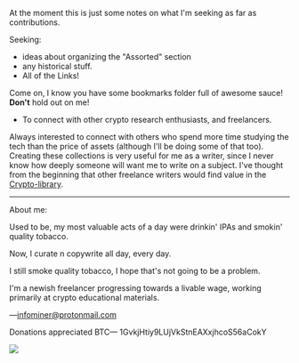 At the moment this is just some notes on what I'm seeking as far as contributions. 

Seeking:

* ideas about organizing the "Assorted" section
* any historical stuff.
* All of the Links! 

Come on, I know you have some bookmarks folder full of awesome sauce! **Don't** hold out on me!

* To connect with other crypto research enthusiasts, and freelancers. 

Always interested to connect with others who spend more time studying the tech than the price of assets (although I'll be doing some of that too). Creating these collections is very useful for me as a writer, since I never know how deeply someone will want me to write on a subject. I've thought from the beginning that other freelance writers would find value in the [Crypto-library](https://github.com/infominer33/Crypto-library).

---
About me:

Used to be, my most valuable acts of a day were drinkin' IPAs and smokin' quality tobacco. 

Now, I curate n copywrite all day, every day.

I still smoke quality tobacco, I hope that's not going to be a problem.

I'm a newish freelancer progressing towards a livable wage, working primarily at crypto educational materials.

—infominer@protonmail.com

Donations appreciated
BTC— 1GvkjHtiy9LUjVkStnEAXxjhcoS56aCokY

![](http://imgur.com/xMd9r0rl.png)
